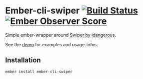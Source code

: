 # Ember-cli-swiper [![Build Status](https://travis-ci.org/Suven/ember-cli-swiper.svg?branch=master)](https://travis-ci.org/Suven/ember-cli-swiper) [![Ember Observer Score](https://emberobserver.com/badges/ember-cli-swiper.svg)](https://emberobserver.com/addons/ember-cli-swiper)

Simple ember-wrapper around [Swiper by idangerous](http://idangero.us/swiper/demos/).

See the [demo](http://suven.github.io/ember-cli-swiper/) for examples and usage-infos.

## Installation

`ember install ember-cli-swiper`
